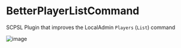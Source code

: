 # BetterPlayerListCommand

SCPSL Plugin that improves the LocalAdmin `Players` (`List`) command

![image](https://github.com/Universe-SL/BetterPlayerListCommand/assets/83370388/45a64cbd-69d8-41c5-a7ab-2e3fca0d1c19)
